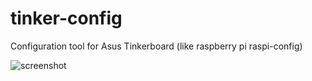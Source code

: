 # tinker-config
Configuration tool for Asus Tinkerboard (like raspberry pi raspi-config)


![screenshot](http://i.imgur.com/cKZwMR2.png )
